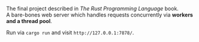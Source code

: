 The final project described in *The Rust Programming Language* book.  
A bare-bones web server which handles requests concurrently via **workers and a thread pool**.

Run via `cargo run` and visit `http://127.0.0.1:7878/`.
